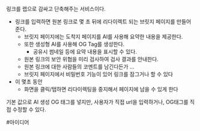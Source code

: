 링크를 랩으로 감싸고 단축해주는 서비스이다.

- 링크를 입력하면 원본 링크로 몇 초 뒤에 리다이렉트 되는 브릿지 페이지를 만들어 준다.
	- 브릿지 페이지에는 도착지 페이지를 AI를 사용해 요약한 내용을 제공한다.
	- 또한 생성형 AI를 사용해 OG Tag를 생성한다.
		- 공유시 썸네일 등에 요약 내용을 표시할 수 있다.
	- 원본 링크의 보안 위협을 미리 검사하여 검사 결과를 안내한다.
	- 원본 링크에 대한 사람들의 코멘트를 남긴다든가 ...
	- 브릿지 페이지에서 비밀번호 기능이 있어 링크를 잠그거나 할 수 있다
- 이 몇초 동안
	- 화면을 클릭/탭하면 리다이렉팅을 중지해서 페이지에 남을 수 있게 한다


기본 값으로 AI 생성 OG 태그를 넣지만, 사용자가 직접 url을 입력하거나, OG태그를 직접 수정할 수 있다.

#아이디어